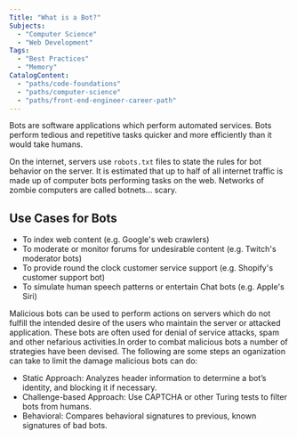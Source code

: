 ```yaml
---
Title: "What is a Bot?"
Subjects:
  - "Computer Science"
  - "Web Development"
Tags:
  - "Best Practices"
  - "Memory"
CatalogContent:
  - "paths/code-foundations"
  - "paths/computer-science"
  - "paths/front-end-engineer-career-path"
---
```


Bots are software applications which perform automated services. Bots perform tedious and repetitive tasks quicker and more efficiently than it would take humans. 

On the internet, servers use `robots.txt` files to state the rules for bot behavior on the server. It is estimated that up to half of all internet traffic is made up of computer bots performing tasks on the web. Networks of zombie computers are called botnets... scary.

## Use Cases for Bots

* To index web content (e.g. Google's web crawlers)
* To moderate or monitor forums for undesirable content (e.g. Twitch's moderator bots)
* To provide round the clock customer service support (e.g. Shopify's customer support bot)
* To simulate human speech patterns or entertain Chat bots (e.g. Apple's Siri) 

Malicious bots can be used to perform actions on servers which do not fulfill the intended desire of the users who maintain the server or attacked application. These bots are often used for denial of service attacks, spam and other nefarious activities.In order to combat malicious bots a number of strategies have been devised. The following are some steps an oganization can take to limit the damage malicious bots can do:

* Static Approach: Analyzes header information to determine a bot’s identity, and blocking it if necessary.
* Challenge-based Approach: Use CAPTCHA or other Turing tests to filter bots from humans. 
* Behavioral: Compares behavioral signatures to previous, known signatures of bad bots.
